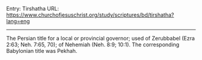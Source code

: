 Entry: Tirshatha
URL: https://www.churchofjesuschrist.org/study/scriptures/bd/tirshatha?lang=eng

---

The Persian title for a local or provincial governor; used of Zerubbabel (Ezra 2:63; Neh. 7:65, 70); of Nehemiah (Neh. 8:9; 10:1). The corresponding Babylonian title was Pekhah.
